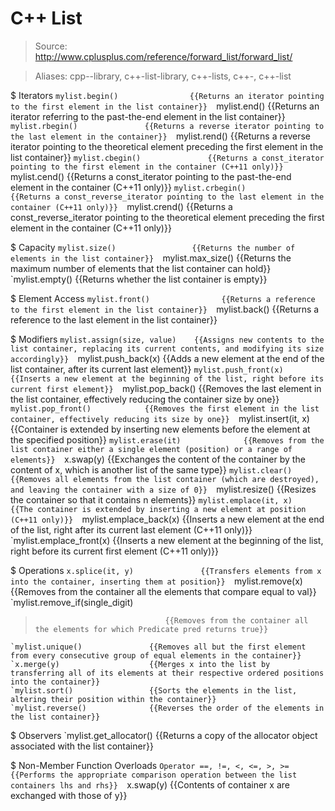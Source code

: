# C++ List

> Source: http://www.cplusplus.com/reference/forward_list/forward_list/

> Aliases: cpp-<list>-library, c++-list-library, c++-lists, c++-<list>, c++-list

$ Iterators
    `mylist.begin()                {{Returns an iterator pointing to the first element in the list container}} 
    `mylist.end()                  {{Returns an iterator referring to the past-the-end element in the list container}} 
    `mylist.rbegin()               {{Returns a reverse iterator pointing to the last element in the container}} 
    `mylist.rend()                 {{Returns a reverse iterator pointing to the theoretical element preceding the first element in the list container}} 
    `mylist.cbegin()               {{Returns a const_iterator pointing to the first element in the container (C++11 only)}} 
    `mylist.cend()                 {{Returns a const_iterator pointing to the past-the-end element in the container (C++11 only)}} 
    `mylist.crbegin()              {{Returns a const_reverse_iterator pointing to the last element in the container (C++11 only)}} 
    `mylist.crend()                {{Returns a const_reverse_iterator pointing to the theoretical element preceding the first element in the container (C++11 only)}} 

$ Capacity
    `mylist.size()                 {{Returns the number of elements in the list container}} 
    `mylist.max_size()             {{Returns the maximum number of elements that the list container can hold}} 
    `mylist.empty()                {{Returns whether the list container is empty}} 

$ Element Access
    `mylist.front()                {{Returns a reference to the first element in the list container}} 
    `mylist.back()                 {{Returns a reference to the last element in the list container}} 

$ Modifiers
    `mylist.assign(size, value)    {{Assigns new contents to the list container, replacing its current contents, and modifying its size accordingly}} 
    `mylist.push_back(x)           {{Adds a new element at the end of the list container, after its current last element}} 
    `mylist.push_front(x)          {{Inserts a new element at the beginning of the list, right before its current first element}} 
    `mylist.pop_back()             {{Removes the last element in the list container, effectively reducing the container size by one}} 
    `mylist.pop_front()            {{Removes the first element in the list container, effectively reducing its size by one}} 
    `mylist.insert(it, x)          {{Container is extended by inserting new elements before the element at the specified position}} 
    `mylist.erase(it)              {{Removes from the list container either a single element (position) or a range of elements}} 
    `x.swap(y)                     {{Exchanges the content of the container by the content of x, which is another list of the same type}} 
    `mylist.clear()                {{Removes all elements from the list container (which are destroyed), and leaving the container with a size of 0}} 
    `mylist.resize()               {{Resizes the container so that it contains n elements}} 
    `mylist.emplace(it, x)         {{The container is extended by inserting a new element at position (C++11 only)}} 
    `mylist.emplace_back(x)        {{Inserts a new element at the end of the list, right after its current last element (C++11 only)}} 
    `mylist.emplace_front(x)       {{Inserts a new element at the beginning of the list, right before its current first element (C++11 only)}} 

$ Operations
    `x.splice(it, y)               {{Transfers elements from x into the container, inserting them at position}} 
    `mylist.remove(x)              {{Removes from the container all the elements that compare equal to val}} 
    `mylist.remove_if(single_digit)
>                                  {{Removes from the container all the elements for which Predicate pred returns true}} 
    `mylist.unique()               {{Removes all but the first element from every consecutive group of equal elements in the container}} 
    `x.merge(y)                    {{Merges x into the list by transferring all of its elements at their respective ordered positions into the container}} 
    `mylist.sort()                 {{Sorts the elements in the list, altering their position within the container}} 
    `mylist.reverse()              {{Reverses the order of the elements in the list container}} 

$ Observers
    `mylist.get_allocator()        {{Returns a copy of the allocator object associated with the list container}} 

$ Non-Member Function Overloads
    `Operator ==, !=, <, <=, >, >= {{Performs the appropriate comparison operation between the list containers lhs and rhs}} 
    `x.swap(y)                     {{Contents of container x are exchanged with those of y}} 

